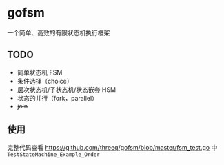 # gofsm

一个简单、高效的有限状态机执行框架

## TODO

* 简单状态机 FSM
* 条件选择（choice）
* 层次状态机/子状态机/状态嵌套 HSM
* 状态的并行（fork，parallel）
* ~~join~~

## 使用


完整代码查看 https://github.com/threeq/gofsm/blob/master/fsm_test.go 中 `TestStateMachine_Example_Order`